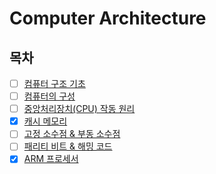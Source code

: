 # Computer Architecture

## 목차

* [ ] [컴퓨터 구조 기초](./computer-architecture/computer_basic.md)
* [ ] [컴퓨터의 구성](./computer-architecture/computer_components.md)
* [ ] [중앙처리장치(CPU) 작동 원리](./computer-architecture/cpu_operation.md)
* [X] [캐시 메모리](./computer-architecture/cache_memory.md)
* [ ] [고정 소수점 & 부동 소수점](./computer-architecture/fixed_vs_floating_point.md)
* [ ] [패리티 비트 & 해밍 코드](./computer-architecture/parity_and_hamming.md)
* [x] [ARM 프로세서](https://github.com/shunnnl/cs-study/blob/main/computer-architecture/arm-processor.md)
